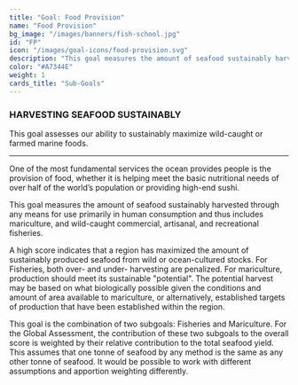 ```yaml
---
title: "Goal: Food Provision"
name: "Food Provision"
bg_image: "/images/banners/fish-school.jpg"
id: "FP"
icon: "/images/goal-icons/food-provision.svg"
description: "This goal measures the amount of seafood sustainably harvested for use primarily in human consumption or export."
color: "#A7344E"
weight: 1
cards_title: "Sub-Goals"
---
```


### HARVESTING SEAFOOD SUSTAINABLY
This goal assesses our ability to sustainably maximize wild-caught or farmed marine foods.

----

One of the most fundamental services the ocean provides people is the provision of food, whether it is helping meet the basic nutritional needs of over half of the world’s population or providing high-end sushi. 

This goal measures the amount of seafood sustainably harvested through any means for use primarily in human consumption and thus includes mariculture, and wild-caught commercial, artisanal, and recreational fisheries. 

A high score indicates that a region has maximized the amount of sustainably produced seafood from wild or ocean-cultured stocks. For Fisheries, both over- and under- harvesting are penalized. For mariculture, production should meet its sustainable "potential".  The potential harvest may be based on what biologically possible given the conditions and amount of area available to mariculture, or alternatively, established targets of production that have been established within the region.

This goal is the combination of two subgoals: Fisheries and Mariculture. For the Global Assessment, the contribution of these two subgoals to the overall score is weighted by their relative contribution to the total seafood yield. This assumes that one tonne of seafood by any method is the same as any other tonne of seafood. It would be possible to work with different assumptions and apportion weighting differently.
 